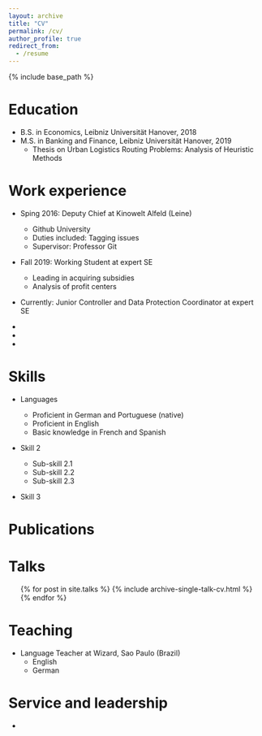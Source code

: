 ```yaml
---
layout: archive
title: "CV"
permalink: /cv/
author_profile: true
redirect_from:
  - /resume
---
```


{% include base_path %}

Education
======
* B.S. in Economics, Leibniz Universität Hanover, 2018
* M.S. in Banking and Finance, Leibniz Universität Hanover, 2019
  * Thesis on Urban Logistics Routing Problems: Analysis of Heuristic Methods

Work experience
======
* Sping 2016: Deputy Chief at Kinowelt Alfeld (Leine)
  * Github University
  * Duties included: Tagging issues
  * Supervisor: Professor Git

* Fall 2019: Working Student at expert SE
  * Leading in acquiring subsidies 
  * Analysis of profit centers
  
 * Currently: Junior Controller and Data Protection Coordinator at expert SE
  *
  *
  *
 
  
Skills
======
* Languages
  * Proficient in German and Portuguese (native)
  * Proficient in English 
  * Basic knowledge in French and Spanish
  
* Skill 2
  * Sub-skill 2.1
  * Sub-skill 2.2
  * Sub-skill 2.3
* Skill 3

Publications
======
  
Talks
======
  <ul>{% for post in site.talks %}
    {% include archive-single-talk-cv.html %}
  {% endfor %}</ul>
  
Teaching
======
* Language Teacher at Wizard, Sao Paulo (Brazil)
  * English
  * German
  
Service and leadership
======
* 
